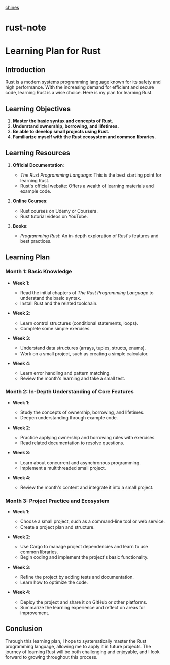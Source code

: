[chines](./README_ZN.md)

# rust-note

# Learning Plan for Rust

## Introduction

Rust is a modern systems programming language known for its safety and high performance. With the increasing demand for efficient and secure code, learning Rust is a wise choice. Here is my plan for learning Rust.

## Learning Objectives

1. **Master the basic syntax and concepts of Rust.**
2. **Understand ownership, borrowing, and lifetimes.**
3. **Be able to develop small projects using Rust.**
4. **Familiarize myself with the Rust ecosystem and common libraries.**

## Learning Resources

1. **Official Documentation**:
    - *The Rust Programming Language*: This is the best starting point for learning Rust.
    - Rust's official website: Offers a wealth of learning materials and example code.

2. **Online Courses**:
    - Rust courses on Udemy or Coursera.
    - Rust tutorial videos on YouTube.

3. **Books**:
    - *Programming Rust*: An in-depth exploration of Rust's features and best practices.

## Learning Plan

### Month 1: Basic Knowledge

- **Week 1**:
    - Read the initial chapters of *The Rust Programming Language* to understand the basic syntax.
    - Install Rust and the related toolchain.

- **Week 2**:
    - Learn control structures (conditional statements, loops).
    - Complete some simple exercises.

- **Week 3**:
    - Understand data structures (arrays, tuples, structs, enums).
    - Work on a small project, such as creating a simple calculator.

- **Week 4**:
    - Learn error handling and pattern matching.
    - Review the month's learning and take a small test.

### Month 2: In-Depth Understanding of Core Features

- **Week 1**:
    - Study the concepts of ownership, borrowing, and lifetimes.
    - Deepen understanding through example code.

- **Week 2**:
    - Practice applying ownership and borrowing rules with exercises.
    - Read related documentation to resolve questions.

- **Week 3**:
    - Learn about concurrent and asynchronous programming.
    - Implement a multithreaded small project.

- **Week 4**:
    - Review the month's content and integrate it into a small project.

### Month 3: Project Practice and Ecosystem

- **Week 1**:
    - Choose a small project, such as a command-line tool or web service.
    - Create a project plan and structure.

- **Week 2**:
    - Use Cargo to manage project dependencies and learn to use common libraries.
    - Begin coding and implement the project's basic functionality.

- **Week 3**:
    - Refine the project by adding tests and documentation.
    - Learn how to optimize the code.

- **Week 4**:
    - Deploy the project and share it on GitHub or other platforms.
    - Summarize the learning experience and reflect on areas for improvement.

## Conclusion

Through this learning plan, I hope to systematically master the Rust programming language, allowing me to apply it in future projects. The journey of learning Rust will be both challenging and enjoyable, and I look forward to growing throughout this process.
